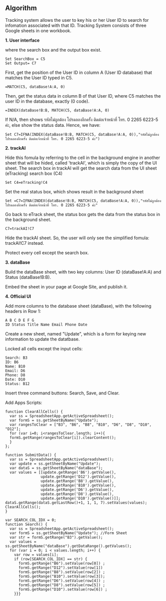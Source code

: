## Algorithm
Tracking system allows the user to key his or her User ID to search for infomation associated with that ID. Tracking System consists of three Google sheets in one workbook.

__1. User interface__

where the search box and the output box exist.
```
Set SearchBox = C5
Set Output= C7
```

First, get the position of the User ID in column A (User ID database) that matches the User ID typed in C5.
```
=MATCH(C5, dataBase!A:A, 0)
```
Then, get the status data in column B of that User ID, where C5 matches the user ID in the database, exactly (0 code).
```
=INDEX(dataBase!B:B, MATCH(C5, dataBase!A:A, 0)
```
If N/A, then shows รหัสไม่ถูกต้อง โปรดลองอีกครั้ง ติดต่อเจ้าหน้าที่ โทร. 0 2265 6223-5 ค่ะ, else show the status data. Hence, we have:
```
Set C7=IFNA(INDEX(dataBase!B:B, MATCH(C5, dataBase!A:A, 0)),"รหัสไม่ถูกต้อง โปรดลองอีกครั้ง ติดต่อเจ้าหน้าที่ โทร. 0 2265 6223-5 ค่ะ")
```
__2. trackAI__

Hide this fomula by referring to the cell in the background engine in another sheet that will be hided, called 'trackAI', which is simply the copy of the UI sheet.
The search box in trackAI will get the search data from the UI sheet (eTracking) search box (C4)
```
Set C4=eTracking!C4
```
Set the real status box, which shows result in the background sheet
```
Set =C7=IFNA(INDEX(dataBase!B:B, MATCH(C5, dataBase!A:A, 0)),"รหัสไม่ถูกต้อง โปรดลองอีกครั้ง ติดต่อเจ้าหน้าที่ โทร. 0 2265 6223-5 ค่ะ" 
```
Go back to eTrack sheet, the status box gets the data from the status box in the background sheet. 
```
C7=trackAI!C7
```
Hide the trackAI sheet. So, the user will only see the simplified fomula: trackAI!C7 instead.

Protect every cell except the search box.

__3. dataBase__

Build the dataBase sheet, with two key columns: User ID (dataBase!A:A) and Status (dataBase!B:B).

Embed the sheet in your page at Google Site, and publish it. 

__4. Official UI__

Add more columns to the database sheet (dataBase), with the following headers in Row 1:
```
A B C D E F G
ID Status Title Name Email Phone Date
```
Create a new sheet, named "Update", which is a form for keying new information to update the datatbase.

Locked all cells except the input cells: 

```
Search: B3
ID: B6 
Name: B10
Email: D6
Phone: D8
Date: D10
Status: B12 
```
Insert three command buttons: Search, Save, and Clear.

Add Apps Scripts:

```
function ClearAllCells() {
  var ss = SpreadsheetApp.getActiveSpreadsheet();
  var formS = ss.getSheetByName("Update");
  var rangesToClear = ["B3", "B6", "B8", "B10", "D6", "D8", "D10", "D12"];
  for (var i=0; i<rangesToClear.length; i++){ 
  formS.getRange(rangesToClear[i]).clearContent();
  }
};

function SubmitData() {
  var ss = SpreadsheetApp.getActiveSpreadsheet();
  var update = ss.getSheetByName("Update");
  var dataS = ss.getSheetByName("dataBase");
  var values = [[update.getRange('B6').getValue(),
                update.getRange('D12').getValue(),
                update.getRange('B8').getValue(),
                update.getRange('B10').getValue(),
                update.getRange('D6').getValue(),
                update.getRange('D8').getValue(),
                update.getRange('D10').getValue()]];
dataS.getRange(dataS.getLastRow()+1, 1, 1, 7).setValues(values);
ClearAllCells();
}

var SEARCH_COL_IDX = 0;
function Search() {
  var ss = SpreadsheetApp.getActiveSpreadsheet();
  var formS = ss.getSheetByName("Update"); //Form Sheet
  var str = formS.getRange("B3").getValue();
  var values = ss.getSheetByName("dataBase").getDataRange().getValues();
  for (var i = 0; i < values.length; i++) {
    var row = values[i];
    if (row[SEARCH_COL_IDX] == str) {
      formS.getRange("B6").setValue(row[0]) ;
      formS.getRange("D12").setValue(row[1])
      formS.getRange("B8").setValue(row[2]) ;
      formS.getRange("B10").setValue(row[3]);
      formS.getRange("D6").setValue(row[4]) ;
      formS.getRange("D8").setValue(row[5]) ;
      formS.getRange("D10").setValue(row[6]) ;
    }}}
```


